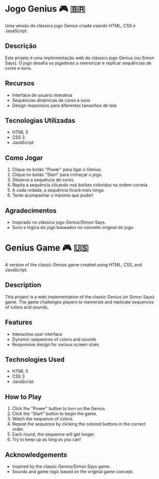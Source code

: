 # Jogo Genius 🎮 🇧🇷

Uma versão do clássico jogo Genius criada usando HTML, CSS e JavaScript.

## Descrição

Este projeto é uma implementação web do clássico jogo Genius (ou Simon Says). O jogo desafia os jogadores a memorizar e replicar sequências de cores e sons.

## Recursos

- Interface de usuário interativa
- Sequências dinâmicas de cores e sons
- Design responsivo para diferentes tamanhos de tela

## Tecnologias Utilizadas

- HTML 5
- CSS 3
- JavaScript

## Como Jogar

1. Clique no botão "Power" para ligar o Genius.
2. Clique no botão "Start" para começar o jogo.
3. Observe a sequência de cores.
4. Repita a sequência clicando nos botões coloridos na ordem correta.
5. A cada rodada, a sequência ficará mais longa.
6. Tente acompanhar o máximo que puder!

## Agradecimentos

- Inspirado no clássico jogo Genius/Simon Says.
- Sons e lógica do jogo baseados no conceito original do jogo.

# Genius Game 🎮 🇺🇸

A version of the classic Genius game created using HTML, CSS, and JavaScript.

## Description

This project is a web implementation of the classic Genius (or Simon Says) game. The game challenges players to memorize and replicate sequences of colors and sounds.

## Features

- Interactive user interface
- Dynamic sequences of colors and sounds
- Responsive design for various screen sizes

## Technologies Used

- HTML 5
- CSS 3
- JavaScript

## How to Play

1. Click the "Power" button to turn on the Genius.
2. Click the "Start" button to begin the game.
3. Watch the sequence of colors.
4. Repeat the sequence by clicking the colored buttons in the correct order.
5. Each round, the sequence will get longer.
6. Try to keep up as long as you can!

## Acknowledgements

- Inspired by the classic Genius/Simon Says game.
- Sounds and game logic based on the original game concept.
